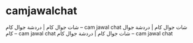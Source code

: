 # camjawalchat
شات جوال كام | دردشة جوال كام – cam jawal chat شات جوال كام | دردشة جوال كام – cam jawal chat شات جوال كام | دردشة جوال كام – cam jawal chat
